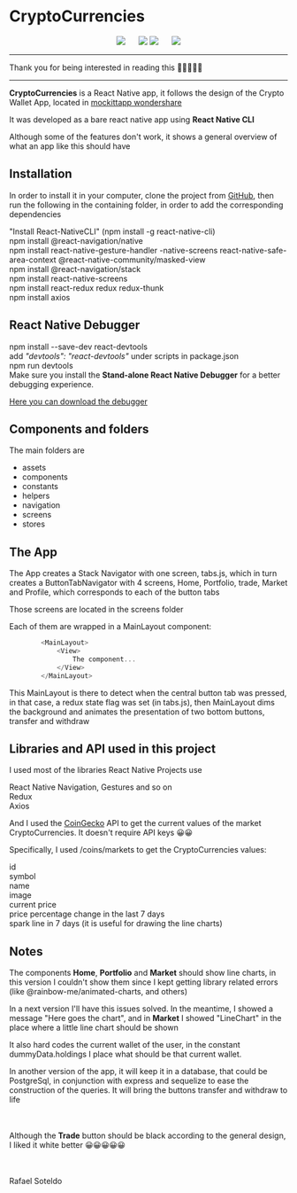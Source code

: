 # CryptoCurrencies

<p align="center">
  <img src="https://tinyimg.io/i/yoAvdAE.png">
  &nbsp;&nbsp;&nbsp;&nbsp;
  <img src="https://tinyimg.io/i/UBXkhAA.png">
  <img src="https://tinyimg.io/i/6jnVRRX.png">
  &nbsp;&nbsp;&nbsp;&nbsp;
  <img src="https://tinyimg.io/i/Um9gH8b.png">
</p>

---
Thank you for being interested in reading this 🥰🥰🥰🥰🥰

---

**CryptoCurrencies** is a React Native app, it follows the design of the Crypto Wallet App, located in [mockittapp wondershare](https://mockittapp.wondershare.com/community/mtkk714ek03lp18?title=crypto-wallet-app)

It was developed as a bare react native app using **React Native CLI**

Although some of the features don't work, it shows a general overview of what an app like this should have

## Installation

In order to install it in your computer, clone the project from [GitHub](https://github.com/rafaelsoteldosilva/CryptoCurrencies), then run the following in the containing folder, in order to add the corresponding dependencies

"Install React-NativeCLI" (npm install -g react-native-cli)  
npm install @react-navigation/native  
npm install react-native-gesture-handler -native-screens react-native-safe-area-context @react-native-community/masked-view  
npm install @react-navigation/stack  
npm install react-native-screens  
npm install react-redux redux redux-thunk  
npm install axios  

## React Native Debugger

npm install --save-dev react-devtools  
add *"devtools": "react-devtools"* under scripts in package.json  
npm run devtools  
Make sure you install the **Stand-alone React Native Debugger** for a better debugging experience.

[Here you can download the debugger](https://github.com/jhen0409/react-native-debugger/releases)

## Components and folders

The main folders are

* assets
* components
* constants
* helpers
* navigation
* screens
* stores

## The App

The App creates a Stack Navigator with one screen, tabs.js, which in turn creates a ButtonTabNavigator with 4 screens, Home, Portfolio, trade, Market and Profile, which corresponds to each of the button tabs

Those screens are located in the screens folder

Each of them are wrapped in a MainLayout component:

```js
        <MainLayout>
            <View>
                The component...
            </View>
        </MainLayout>
```

This MainLayout is there to detect when the central button tab was pressed, in that case, a redux state flag was set (in tabs.js), then MainLayout dims the background and animates the presentation of two bottom buttons, transfer and withdraw

## Libraries and API used in this project

I used most of the libraries React Native Projects use

React Native Navigation, Gestures and so on  
Redux  
Axios  

And I used the [CoinGecko](https://www.coingecko.com/en/api) API to get the current values of the market CryptoCurrencies. It doesn't require API keys 😀😀

Specifically, I used /coins/markets to get the CryptoCurrencies values:

id  
symbol  
name  
image  
current price  
price percentage change in the last 7 days  
spark line in 7 days (it is useful for drawing the line charts)

## Notes

The components **Home**, **Portfolio** and **Market** should show line charts, in this version I couldn't show them since I kept getting library related errors (like @rainbow-me/animated-charts, and others)

In a next version I'll have this issues solved. In the meantime, I showed a message "Here goes the chart", and in **Market** I showed "LineChart" in the place where a little line chart should be shown

It also hard codes the current wallet of the user, in the constant dummyData.holdings I place what should be that current wallet.

In another version of the app, it will keep it in a database, that could be PostgreSql, in conjunction with express and sequelize to ease the construction of the queries. It will bring the buttons transfer and withdraw to life
<br />
<br />
<br />

Although the **Trade** button should be black according to the general design, I liked it white better 😀😀😀😀😀
<br />
<br />
<br />

Rafael Soteldo